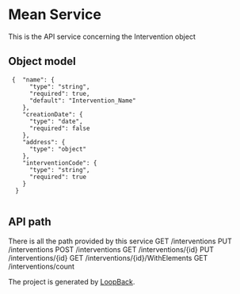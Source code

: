# Mean Service
This is the API service concerning the Intervention object

## Object model
```
 {  "name": {
      "type": "string",
      "required": true,
      "default": "Intervention_Name"
    },
    "creationDate": {
      "type": "date",
      "required": false
    },
    "address": {
      "type": "object"
    },
    "interventionCode": {
      "type": "string",
      "required": true
    }
  }
  
```

## API path

There is all the path provided by this service
GET /interventions 
PUT /interventions
POST /interventions 
GET /interventions/{id}
PUT /interventions/{id}
GET /interventions/{id}/WithElements 
GET /interventions/count 

The project is generated by [LoopBack](http://loopback.io).

